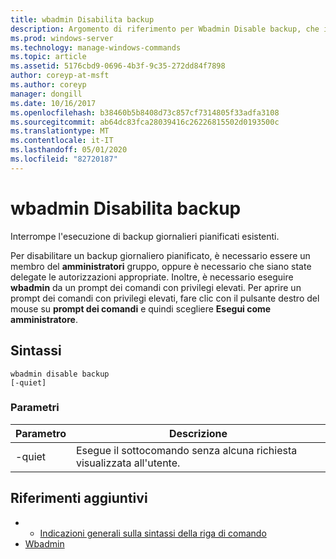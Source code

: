 ```yaml
---
title: wbadmin Disabilita backup
description: Argomento di riferimento per Wbadmin Disable backup, che interrompe l'esecuzione dei backup giornalieri pianificati esistenti.
ms.prod: windows-server
ms.technology: manage-windows-commands
ms.topic: article
ms.assetid: 5176cbd9-0696-4b3f-9c35-272dd84f7898
author: coreyp-at-msft
ms.author: coreyp
manager: dongill
ms.date: 10/16/2017
ms.openlocfilehash: b38460b5b8408d73c857cf7314805f33adfa3108
ms.sourcegitcommit: ab64dc83fca28039416c26226815502d0193500c
ms.translationtype: MT
ms.contentlocale: it-IT
ms.lasthandoff: 05/01/2020
ms.locfileid: "82720187"
---
```

# <a name="wbadmin-disable-backup"></a>wbadmin Disabilita backup



Interrompe l'esecuzione di backup giornalieri pianificati esistenti.

Per disabilitare un backup giornaliero pianificato, è necessario essere un membro del **amministratori** gruppo, oppure è necessario che siano state delegate le autorizzazioni appropriate. Inoltre, è necessario eseguire **wbadmin** da un prompt dei comandi con privilegi elevati. Per aprire un prompt dei comandi con privilegi elevati, fare clic con il pulsante destro del mouse su **prompt dei comandi** e quindi scegliere **Esegui come amministratore**.

## <a name="syntax"></a>Sintassi

```
wbadmin disable backup
[-quiet]
```

### <a name="parameters"></a>Parametri

|Parametro|Descrizione|
|---------|-----------|
|-quiet|Esegue il sottocomando senza alcuna richiesta visualizzata all'utente.|

## <a name="additional-references"></a>Riferimenti aggiuntivi

-   - [Indicazioni generali sulla sintassi della riga di comando](command-line-syntax-key.md)
-   [Wbadmin](wbadmin.md)